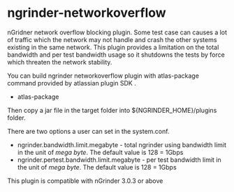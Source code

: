 ngrinder-networkoverflow
========================

nGridner network overflow blocking plugin. 
Some test case can causes a lot of traffic which the network may not handle and crash the other systems existing in the same network.
This plugin provides a limitation on the total bandwidth and per test bandwidth usage so it shutdowns the tests by force which threaten the network stability.

You can build ngrinder networkoverflow plugin with atlas-package command provided by atlassian plugin SDK .

* atlas-package 

Then copy a jar file in the target folder into ${NGRINDER_HOME}/plugins folder.

There are two options a user can set in the system.conf.
* ngrinder.bandwidth.limit.megabyte - total ngrinder using bandwidth limit in the unit of *mega byte*. The default value is 128 = 1Gbps 
* ngrinder.pertest.bandwidth.limit.megabyte - per test bandwidth limit in the unit of *mega byte*. The default value is 128 = 1Gbps 

This plugin is compatible with nGrinder 3.0.3 or above
